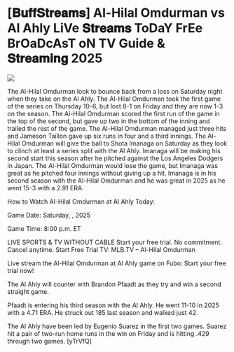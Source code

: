 #  [𝐁𝐮𝐟𝐟𝐒𝐭𝐫𝐞𝐚𝐦𝐬] Al-Hilal Omdurman vs Al Ahly LiVe 𝐒𝐭𝐫𝐞𝐚𝐦𝐬 ToDaY FrEe BrOaDcAsT oN TV Guide & 𝐒𝐭𝐫𝐞𝐚𝐦𝐢𝐧𝐠  2025  
  
  
[![](https://i.imgur.com/qSNzIqt.png)](https://movie.rssnews.media/VZzZMVOY.php)  
  
The Al-Hilal Omdurman look to bounce back from a loss on Saturday night when they take on the Al Ahly. The Al-Hilal Omdurman took the first game of the series on Thursday 10-6, but lost 8-1 on Friday and they are now 1-3 on the season. The Al-Hilal Omdurman scored the first run of the game in the top of the second, but gave up two in the bottom of the inning and trailed the rest of the game. The Al-Hilal Omdurman managed just three hits and Jameson Taillon gave up six runs in four and a third innings. The Al-Hilal Omdurman will give the ball to Shota Imanaga on Saturday as they look to clinch at least a series split with the Al Ahly. Imanaga will be making his second start this season after he pitched against the Los Angeles Dodgers in Japan. The Al-Hilal Omdurman would lose the game, but Imanaga was great as he pitched four innings without giving up a hit. Imanaga is in his second season with the Al-Hilal Omdurman and he was great in 2025 as he went 15-3 with a 2.91 ERA.

How to Watch Al-Hilal Omdurman at Al Ahly Today:

Game Date: Saturday, , 2025

Game Time: 8:00 p.m. ET

LIVE SPORTS & TV WITHOUT CABLE
Start your free trial. No commitment. Cancel anytime.
Start Free Trial
TV: MLB.TV – Al-Hilal Omdurman

Live stream the Al-Hilal Omdurman at Al Ahly game on Fubo: Start your free trial now!

The Al Ahly will counter with Brandon Pfaadt as they try and win a second straight game.

Pfaadt is entering his third season with the Al Ahly. He went 11-10 in 2025 with a 4.71 ERA. He struck out 185 last season and walked just 42.

The Al Ahly have been led by Eugenio Suarez in the first two games. Suarez hit a pair of two-run home runs in the win on Friday and is hitting .429 through two games. [yTrVfQ]